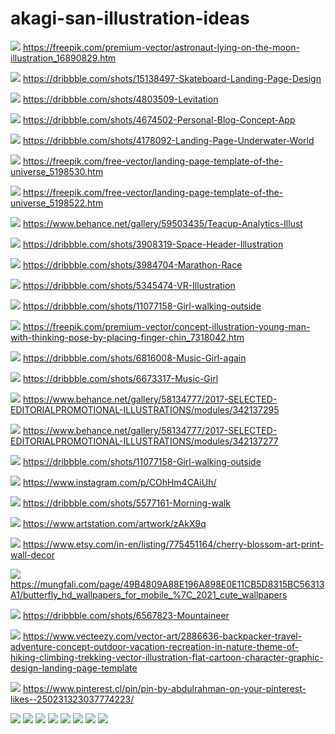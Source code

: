 # akagi-san-illustration-ideas

![](./images/astronaut-lying-on-the-moon.png)
https://freepik.com/premium-vector/astronaut-lying-on-the-moon-illustration_16890829.htm

![](./images/skateboad.jpg)
https://dribbble.com/shots/15138497-Skateboard-Landing-Page-Design

![](./images/feel-levitation.png)
https://dribbble.com/shots/4803509-Levitation

![](./images/space-cowboy.png)
https://dribbble.com/shots/4674502-Personal-Blog-Concept-App

![](./images/under-water.png)
https://dribbble.com/shots/4178092-Landing-Page-Underwater-World

![](./images/universe.png)
https://freepik.com/free-vector/landing-page-template-of-the-universe_5198530.htm

![](./images/universe2.png)
https://freepik.com/free-vector/landing-page-template-of-the-universe_5198522.htm

![](./images/relax.png)
https://www.behance.net/gallery/59503435/Teacup-Analytics-Illust

![](./images/space-header.png)
https://dribbble.com/shots/3908319-Space-Header-Illustration

![](./images/marathon.png)
https://dribbble.com/shots/3984704-Marathon-Race

![](./images/vr.png)
https://dribbble.com/shots/5345474-VR-Illustration

![](./images/.jpg)
https://dribbble.com/shots/11077158-Girl-walking-outside

![](./images/young-man.png)
https://freepik.com/premium-vector/concept-illustration-young-man-with-thinking-pose-by-placing-finger-chin_7318042.htm

![](./images/glassed-girl.png)
https://dribbble.com/shots/6816008-Music-Girl-again

![](./images/music-girl.png)
https://dribbble.com/shots/6673317-Music-Girl

![](./images/mountain.jpg)
https://www.behance.net/gallery/58134777/2017-SELECTED-EDITORIALPROMOTIONAL-ILLUSTRATIONS/modules/342137295

![](./images/editorial.jpg)
https://www.behance.net/gallery/58134777/2017-SELECTED-EDITORIALPROMOTIONAL-ILLUSTRATIONS/modules/342137277

![](./images/girl-outside.jpg)
https://dribbble.com/shots/11077158-Girl-walking-outside

![](./images/walking-road.jpg)
https://www.instagram.com/p/COhHm4CAiUh/

![](./images/morning-walk.png)
https://dribbble.com/shots/5577161-Morning-walk

![](./images/dog-and-girl.jpg)
https://www.artstation.com/artwork/zAkX9q

![](./images/cherry-blossum.png)
https://www.etsy.com/in-en/listing/775451164/cherry-blossom-art-print-wall-decor

![](./images/Butterfly-HD-Wallpapers-For-Mobile.jpg)
https://mungfali.com/page/49B4809A88E196A898E0E11CB5D8315BC56313A1/butterfly_hd_wallpapers_for_mobile_%7C_2021_cute_wallpapers

![](./images/mountaineer.png)
https://dribbble.com/shots/6567823-Mountaineer

![](./images/hiking.jpg)
https://www.vecteezy.com/vector-art/2886636-backpacker-travel-adventure-concept-outdoor-vacation-recreation-in-nature-theme-of-hiking-climbing-trekking-vector-illustration-flat-cartoon-character-graphic-design-landing-page-template

![](./images/cliff.png)
https://www.pinterest.cl/pin/pin-by-abdulrahman-on-your-pinterest-likes--250231323037774223/

![](./images/.png)
![](./images/.png)
![](./images/.png)
![](./images/.png)
![](./images/.png)
![](./images/.png)
![](./images/.png)
![](./images/.png)
